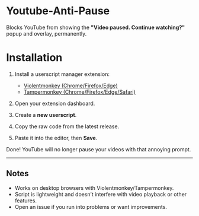 # **Youtube-Anti-Pause**
Blocks YouTube from showing the **"Video paused. Continue watching?"** popup and overlay, permanently.

# **Installation**

1. Install a userscript manager extension:  
   - [Violentmonkey (Chrome/Firefox/Edge)](https://violentmonkey.github.io/)  
   - [Tampermonkey (Chrome/Firefox/Edge/Safari)](https://www.tampermonkey.net/)  

2. Open your extension dashboard.  

3. Create a **new userscript**.  

4. Copy the raw code from the latest release.

5. Paste it into the editor, then **Save**.  

Done! YouTube will no longer pause your videos with that annoying prompt.

---

## Notes
- Works on desktop browsers with Violentmonkey/Tampermonkey.  
- Script is lightweight and doesn’t interfere with video playback or other features.  
- Open an issue if you run into problems or want improvements.

